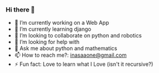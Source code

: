### Hi there 👋

- 🔭 I’m currently working on a Web App
- 🌱 I’m currently learning django
- 👯 I’m looking to collaborate on python and robotics
- 🤔 I’m looking for help with 
- 💬 Ask me about python and mathematics
- 📫 How to reach me?: inasaaone@gmail.com
- ⚡ Fun fact: Love to learn what I Love (isn't it recursive?)

